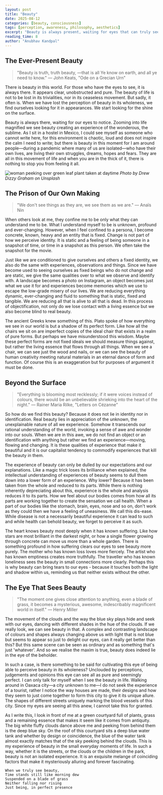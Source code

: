 ```yaml
---
layout: post
title: "Beauty"
date: 2025-08-12
categories: [beauty, consciousness]
tags: [perception, awareness, philosophy, aesthetics]
excerpt: "Beauty is always present, waiting for eyes that can truly see beyond surface appearances. Yet we often imprison ourselves and others in fixed identities, reducing dynamic experiences to static snapshots. Real beauty lies not in identification but in appreciation of the unknown—it transcends rational understanding and can only be dulled by our expectations. Can we cultivate the eye that perceives beauty in wholeness, unclouded by judgments?"
reading_time: 8
author: "Anubhav Kandpal"
---
```


## The Ever-Present Beauty

> "Beauty is truth, truth beauty, —that is all
> Ye know on earth, and all ye need to know."
> — John Keats, "Ode on a Grecian Urn"

There is beauty in this world. For those who have the eyes to see, it is
always there. It appears clear, unobstructed and pure. The beauty of
life is not to be lost in its trivialities, nor in its ceaseless
movement. But sadly, it often is. When we have lost the perception of
beauty in its wholeness, we find ourselves looking for it in
appearances. We start looking for the shine on the surface.

Beauty is always there, waiting for our eyes to notice. Zooming into
life magnified we see beauty creating an experience of the wonderous,
the sublime. As I sit in a hostel in Mexico, I could see myself as
someone who cannot write here, for this environment is chaotic, loud and
does not inspire the calm I need to write; but there is beauty in this
moment for I am around people—during a pandemic where many of us are
isolated—who have their own lives, are living their own struggles,
dreams, hopes and fears. They are all in this movement of life and when
you are in the thick of it, there is nothing to stop you from feeling it
all.

![woman peeking over green leaf plant taken at daytime](https://images.unsplash.com/photo-1501644898242-cfea317d7faf?crop=entropy&cs=tinysrgb&fit=max&fm=jpg&ixid=M3wzMDAzMzh8MHwxfHNlYXJjaHwxNHx8YmVhdXR5JTIwcHJpc29ufGVufDB8fHx8MTczMTAzODU1OHww&ixlib=rb-4.0.3&q=80&w=1080)
*Photo by Drew Dizzy Graham on Unsplash*

## The Prison of Our Own Making

> "We don't see things as they are, we see them as we are."
> — Anaïs Nin

When others look at me, they confine me to be only what they can
understand me to be. What I understand myself to be is unknown, profound
and ever-changing. However, when I feel confined to a persona, I become
concrete, known, heavy and an entity that is fixed. Change is not part
of how we perceive identity. It is static and a feeling of being someone
in a snapshot of time, or time in a snapshot as this person. We often
take the snapshot for the movie.

Just like we are conditioned to give ourselves and others a fixed
identity, we also do the same with experiences, observations and things.
Since we have become used to seeing ourselves as fixed beings who do not
change and are static, we give the same qualities over to what we
observe and identify with. A landscape becomes a photo on Instagram, an
object becomes just what we use it for and experiences become memories
which we use to escape the low-grade misery of our lives. We are
reducing everything dynamic, ever-changing and fluid to something that
is static, fixed and tangible. We are reducing all that is alive to all
that is dead. In this process of objectification, not only do we lose
contact with a living essence but we also become blind to real beauty.

The ancient Greeks knew something of this. Plato spoke of how everything
we see in our world is but a shadow of its perfect form. Like how all
the chairs we sit on are imperfect copies of the ideal chair that exists
in a realm of pure forms. But perhaps we have misunderstood this wisdom.
Maybe these perfect forms are not fixed ideals we should measure things
against, but rather the living essence that flows through all things.
When we see a chair, we can see just the wood and nails, or we can see
the beauty of human creativity meeting natural materials in an eternal
dance of form and function. Of course this is an exaggeration but for
purposes of argument it must be done.

## Beyond the Surface

> "Everything is blooming most recklessly; if it were voices instead of
> colours, there would be an unbelievable shrieking into the heart of the
> night."
> — Rainer Maria Rilke, "Letters on Cézanne"

So how do we find this beauty? Because it does not lie in identity nor
in identification. Real beauty lies in appreciation of the unknown, the
unexplainable nature of all we experience. Somehow it transcends our
rational understanding of the world, invoking a sense of awe and wonder
into our souls. When we are in this awe, we do not find an object or an
identification with anything but rather we find an experience—moving,
flowing and changing. It is these qualities of experience that make it
beautiful and it is our capitalist tendency to commodify experiences
that kill the beauty in them.

The experience of beauty can only be dulled by our expectations and our
explanations. Like a magic trick loses its brilliance when explained,
the intellectual understanding of experiences of beauty seems to dull
them down into a lower form of an experience. Why lower? Because it has
been taken from the whole and reduced to its parts. While there is
nothing inherently depreciating about this, experience is the whole and
analysis reduces it to its parts. How we feel about our bodies comes
from how all its parts are working together to create the sensation we
call health. When a part of our bodies like the stomach, brain, eyes,
nose and so on, don't work as they could then we have a feeling of
uneasiness. We call this dis-ease. While disease is not a necessarily
beautiful experience it can lead to such and while health can behold
beauty, we forget to perceive it as such.

The heart knows beauty most deeply when it has known suffering. Like how
stars are most brilliant in the darkest night, or how a single flower
growing through concrete can move us more than a whole garden. There is
something profound in how suffering clears our eyes to see beauty more
purely. The mother who has known loss loves more fiercely. The artist
who has known emptiness creates more truthfully. The traveller who has
known loneliness sees the beauty in small connections more clearly.
Perhaps this is why beauty can bring tears to our eyes - because it
touches both the light and shadow within us, reminding us that neither
exists without the other.

## The Eye That Sees Beauty

> "The moment one gives close attention to anything, even a blade of
> grass, it becomes a mysterious, awesome, indescribably magnificent world
> in itself."
> — Henry Miller

The movement of the clouds and the way the blue sky plays hide and seek
with our eyes, dancing with different shades in the hue of the clouds.
If we really look, we can see beauty in that. A complex and contrasting
landscape of colours and shapes always changing above us with light that
is not blue but seems to appear so just to delight our eyes, can it
really get better than this? But this same scene can be seen as ordinary
and as something that's just 'whatever'. And so we realise the maxim is
true, beauty does indeed lie in the eye of the beholder.

In such a case, is there something to be said for cultivating this eye
of being able to perceive beauty in its wholeness? Unclouded by
perceptions, judgements and opinions this eye can see all as pure and
seemingly perfect. I can only talk for myself when I see the beauty in
life. Walking around in Oaxaca city—a city unknown to me—I do not seek
the experience of a tourist, rather I notice the way houses are made,
their designs and how they seem to just come together to form this city
to give it its unique allure. The shapes of different streets uniquely
marking the blood vessels of this city. Since my eyes are seeing all
this anew, I cannot take this for granted.

As I write this, I look in front of me at a green courtyard full of
plants, grass and a remaining essence that makes it seem like it comes
from antiquity. The big white fluffy clouds dance above me and peeking
from behind them is the deep blue sky. On the roof of this courtyard
sits a deep blue water tank and whether by design or coincidence, the
blue of the water tank almost exactly matches that of the sky peeking
behind the clouds. This is my experience of beauty in the small everyday
moments of life. In such a way, whether it is the streets, or the clouds
or the children in the park, beauty is not an isolated experience. It is
an exquisite melange of coinciding factors that make it mysteriously
alluring and forever fascinating.

```
When we truly see beauty,
Time stands still like morning dew
Suspended on a blade of grass
Neither falling nor rising
Just being, in perfect presence
```

